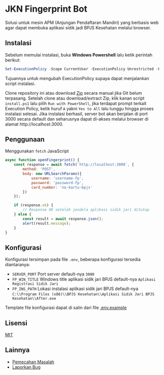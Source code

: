 # JKN Fingerprint Bot

Solusi untuk mesin APM (Anjungan Pendaftaran Mandiri) yang berbasis web agar dapat membuka aplikasi sidik jadi BPJS Kesehatan melalui browser.

## Instalasi

Sebelum memulai instalasi, buka **Windows Powershell** lalu ketik perintah berikut:

```ps1
Set-ExecutionPolicy -Scope CurrentUser -ExecutionPolicy Unrestricted -Force;
```

Tujuannya untuk mengubah ExecutionPolicy supaya dapat menjalankan script instalasi.

Clone repository ini atau download [Zip](https://github.com/mustofa-id/jkn-fp-bot/archive/refs/heads/main.zip) secara manual jika Git belum terpasang. Setelah clone atau download/extract Zip, klik kanan script `install.ps1` lalu pilih `Run with PowerShell`, jika terdapat prompt terkait Execution Policy, ketik huruf `A` yakni `Yes to All` lalu tunggu hingga proses instalasi selesai. Jika instalasi berhasil, server bot akan berjalan di port 3000 secara default dan seharusnya dapat di-akses melalui browser di alamat http://localhost:3000.

## Penggunaan

Menggunakan `fetch` JavaScript

```js
async function openFingerprint() {
	const response = await fetch(`http://localhost:3000`, {
		method: 'POST',
		body: new URLSearchParams({
			username: 'username-fp',
			password: 'password-fp',
			card_number: 'no-kartu-bpjs'
		})
	});

	if (response.ok) {
		// Response OK setelah jendela aplikasi sidik jari ditutup
	} else {
		const result = await response.json();
		alert(result.message);
	}
}
```

## Konfigurasi

Konfigurasi tersimpan pada file `.env`, beberapa konfigurasi tersedia diantaranya:

- `SERVER_PORT` Port server default-nya `3000`
- `FP_WIN_TITLE` Windows title aplikasi sidik jari BPJS default-nya `Aplikasi Registrasi Sidik Jari`
- `FP_INS_PATH` Lokasi instalasi aplikasi sidik jari BPJS default-nya `C:\\Program Files (x86)\\BPJS Kesehatan\\Aplikasi Sidik Jari BPJS Kesehatan\\After.exe`

Template file konfigurasi dapat di salin dari file [.env.example](./.env.example)

## Lisensi

[MIT](./LICENSE)

## Lainnya

- [Pemecahan Masalah](https://github.com/mustofa-id/jkn-fp-bot/issues?q=is%3Aissue)
- [Laporkan Bug](https://github.com/mustofa-id/jkn-fp-bot/issues/new)
